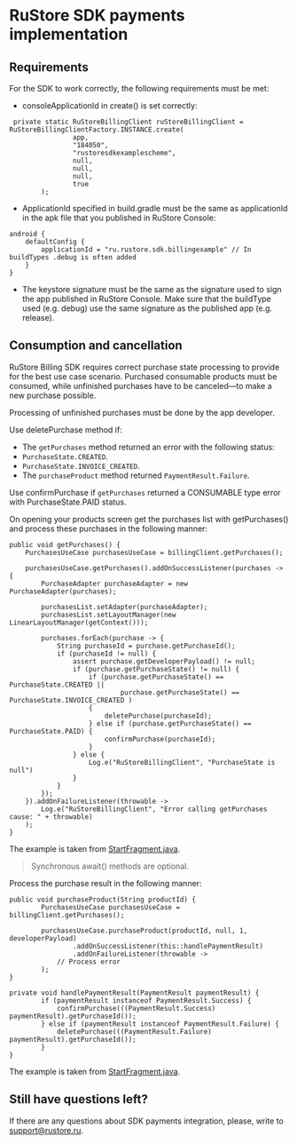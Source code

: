 # RuStore SDK payments implementation

## Requirements

For the SDK to work correctly, the following requirements must be met:

- consoleApplicationId in create() is set correctly:
```
 private static RuStoreBillingClient ruStoreBillingClient = RuStoreBillingClientFactory.INSTANCE.create(
                app,
                "184050",
                "rustoresdkexamplescheme",
                null,
                null,
                null,
                true
        );
```

- ApplicationId specified in build.gradle must be the same as applicationId in the apk file that you published in RuStore Console:
```
android {
    defaultConfig {
        applicationId = "ru.rustore.sdk.billingexample" // In buildTypes .debug is often added
    }
}
```

- The keystore signature must be the same as the signature used to sign the app published in RuStore Console. Make sure that the buildType used (e.g. debug) use the same signature as the published app (e.g. release).

## Consumption and cancellation
RuStore Billing SDK requires correct purchase state processing to provide for the best use case scenario.
Purchased consumable products must be consumed, while unfinished purchases have to be canceled—to make a new purchase possible.

Processing of unfinished purchases must be done by the app developer.

Use deletePurchase method if:

* The `getPurchases` method returned an error with the following status: 
 * `PurchaseState.CREATED`. 
 * `PurchaseState.INVOICE_CREATED`. 
* The `purchaseProduct` method returned `PaymentResult.Failure`.

Use confirmPurchase if `getPurchases` returned a CONSUMABLE type error with PurchaseState.PAID status.

On opening your products screen get the purchases list with getPurchases() and process these purchases in the following manner:
```
public void getPurchases() {
    PurchasesUseCase purchasesUseCase = billingClient.getPurchases();

    purchasesUseCase.getPurchases().addOnSuccessListener(purchases -> {
        PurchaseAdapter purchaseAdapter = new PurchaseAdapter(purchases);

        purchasesList.setAdapter(purchaseAdapter);
        purchasesList.setLayoutManager(new LinearLayoutManager(getContext()));

        purchases.forEach(purchase -> {
            String purchaseId = purchase.getPurchaseId();
            if (purchaseId != null) {
                assert purchase.getDeveloperPayload() != null;
                if (purchase.getPurchaseState() != null) {
                    if (purchase.getPurchaseState() == PurchaseState.CREATED ||
                            purchase.getPurchaseState() == PurchaseState.INVOICE_CREATED )
                    {
                        deletePurchase(purchaseId);
                    } else if (purchase.getPurchaseState() == PurchaseState.PAID) {
                        confirmPurchase(purchaseId);
                    }
                } else {
                    Log.e("RuStoreBillingClient", "PurchaseState is null")
                }
            }
        });
    }).addOnFailureListener(throwable ->
        Log.e("RuStoreBillingClient", "Error calling getPurchases cause: " + throwable)
    );
}
```
The example is taken from [StartFragment.java](https://gitflic.ru/project/rustore/rustore-example-java-billing/blob?file=app/src/main/java/ru/rustore/example/rustorebillingsample/StartFragment.java&branch=master).
> Synchronous await() methods are optional.

Process the purchase result in the following manner:
```
public void purchaseProduct(String productId) {
        PurchasesUseCase purchasesUseCase = billingClient.getPurchases();

        purchasesUseCase.purchaseProduct(productId, null, 1, developerPayload)
                .addOnSuccessListener(this::handlePaymentResult)
                .addOnFailureListener(throwable ->
            // Process error
        );
}

private void handlePaymentResult(PaymentResult paymentResult) {
        if (paymentResult instanceof PaymentResult.Success) {
            confirmPurchase(((PaymentResult.Success) paymentResult).getPurchaseId());
        } else if (paymentResult instanceof PaymentResult.Failure) {
            deletePurchase(((PaymentResult.Failure) paymentResult).getPurchaseId());
        }
}

```
The example is taken from [StartFragment.java](https://gitflic.ru/project/rustore/rustore-example-java-billing/blob?file=app/src/main/java/ru/rustore/example/rustorebillingsample/StartFragment.java&branch=master).

## Still have questions left?

If there are any questions about SDK payments integration, please, write to support@rustore.ru.